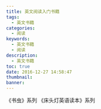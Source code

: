 ```yaml
---
title: 英文阅读入门书籍
tags:
  - 英文书籍
categories:
  - 阅读
keywords:
  - 英文书籍
  - 阅读
description:
  - 英文书籍
toc: true
date: 2016-12-27 14:58:47
thumbnail:
banner:
---
```



《书虫》系列
《床头灯英语读本》系列